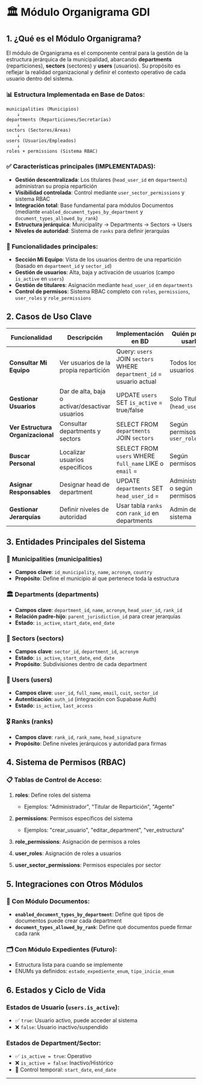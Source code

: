 # 🏛️ Módulo Organigrama GDI

## 1. ¿Qué es el Módulo Organigrama?

El módulo de Organigrama es el componente central para la gestión de la estructura jerárquica de la municipalidad, abarcando **departments** (reparticiones), **sectors** (sectores) y **users** (usuarios). Su propósito es reflejar la realidad organizacional y definir el contexto operativo de cada usuario dentro del sistema.

### 📊 Estructura Implementada en Base de Datos:

```
municipalities (Municipios)
    ↓
departments (Reparticiones/Secretarías) 
    ↓
sectors (Sectores/Áreas)
    ↓
users (Usuarios/Empleados)
    ↓
roles + permissions (Sistema RBAC)
```

### ✅ Características principales (IMPLEMENTADAS):

- **Gestión descentralizada**: Los titulares (`head_user_id` en `departments`) administran su propia repartición
- **Visibilidad controlada**: Control mediante `user_sector_permissions` y sistema RBAC
- **Integración total**: Base fundamental para módulos Documentos (mediante `enabled_document_types_by_department` y `document_types_allowed_by_rank`)
- **Estructura jerárquica**: Municipality → Departments → Sectors → Users
- **Niveles de autoridad**: Sistema de `ranks` para definir jerarquías

### 🎯 Funcionalidades principales:

- **Sección Mi Equipo**: Vista de los usuarios dentro de una repartición (basado en `department_id` y `sector_id`)
- **Gestión de usuarios**: Alta, baja y activación de usuarios (campo `is_active` en `users`)
- **Gestión de titulares**: Asignación mediante `head_user_id` en `departments`
- **Control de permisos**: Sistema RBAC completo con `roles`, `permissions`, `user_roles` y `role_permissions`

## 2. Casos de Uso Clave

| **Funcionalidad** | **Descripción** | **Implementación en BD** | **Quién puede usarla** |
|-------------------|-----------------|--------------------------|------------------------|
| **Consultar Mi Equipo** | Ver usuarios de la propia repartición | Query: `users` JOIN `sectors` WHERE `department_id` = usuario actual | Todos los usuarios |
| **Gestionar Usuarios** | Dar de alta, baja o activar/desactivar usuarios | UPDATE `users` SET `is_active` = true/false | Solo Titulares (`head_user_id`) |
| **Ver Estructura Organizacional** | Consultar departments y sectors | SELECT FROM `departments` JOIN `sectors` | Según permisos en `user_roles` |
| **Buscar Personal** | Localizar usuarios específicos | SELECT FROM `users` WHERE `full_name` LIKE o `email` = | Según permisos |
| **Asignar Responsables** | Designar head de department | UPDATE `departments` SET `head_user_id` = | Administrador o según permisos |
| **Gestionar Jerarquías** | Definir niveles de autoridad | Usar tabla `ranks` con `rank_id` en departments | Admin del sistema |

## 3. Entidades Principales del Sistema

### 🏢 **Municipalities** (municipalities)
- **Campos clave**: `id_municipality`, `name`, `acronym`, `country`
- **Propósito**: Define el municipio al que pertenece toda la estructura

### 🏛️ **Departments** (departments)  
- **Campos clave**: `department_id`, `name`, `acronym`, `head_user_id`, `rank_id`
- **Relación padre-hijo**: `parent_jurisdiction_id` para crear jerarquías
- **Estado**: `is_active`, `start_date`, `end_date`

### 📁 **Sectors** (sectors)
- **Campos clave**: `sector_id`, `department_id`, `acronym`
- **Estado**: `is_active`, `start_date`, `end_date`
- **Propósito**: Subdivisiones dentro de cada department

### 👤 **Users** (users)
- **Campos clave**: `user_id`, `full_name`, `email`, `cuit`, `sector_id`
- **Autenticación**: `auth_id` (integración con Supabase Auth)
- **Estado**: `is_active`, `last_access`

### 🎖️ **Ranks** (ranks)
- **Campos clave**: `rank_id`, `rank_name`, `head_signature`
- **Propósito**: Define niveles jerárquicos y autoridad para firmas

## 4. Sistema de Permisos (RBAC)

### 📋 Tablas de Control de Acceso:

1. **roles**: Define roles del sistema
   - Ejemplos: "Administrador", "Titular de Repartición", "Agente"

2. **permissions**: Permisos específicos del sistema
   - Ejemplos: "crear_usuario", "editar_department", "ver_estructura"

3. **role_permissions**: Asignación de permisos a roles

4. **user_roles**: Asignación de roles a usuarios

5. **user_sector_permissions**: Permisos especiales por sector

## 5. Integraciones con Otros Módulos

### 📄 Con Módulo Documentos:
- **`enabled_document_types_by_department`**: Define qué tipos de documentos puede crear cada department
- **`document_types_allowed_by_rank`**: Define qué documentos puede firmar cada rank

### 🗂️ Con Módulo Expedientes (Futuro):
- Estructura lista para cuando se implemente
- ENUMs ya definidos: `estado_expediente_enum`, `tipo_inicio_enum`

## 6. Estados y Ciclo de Vida

### Estados de Usuario (`users.is_active`):
- ✅ `true`: Usuario activo, puede acceder al sistema
- ❌ `false`: Usuario inactivo/suspendido

### Estados de Department/Sector:
- ✅ `is_active = true`: Operativo
- ❌ `is_active = false`: Inactivo/Histórico
- 📅 Control temporal: `start_date`, `end_date`

---